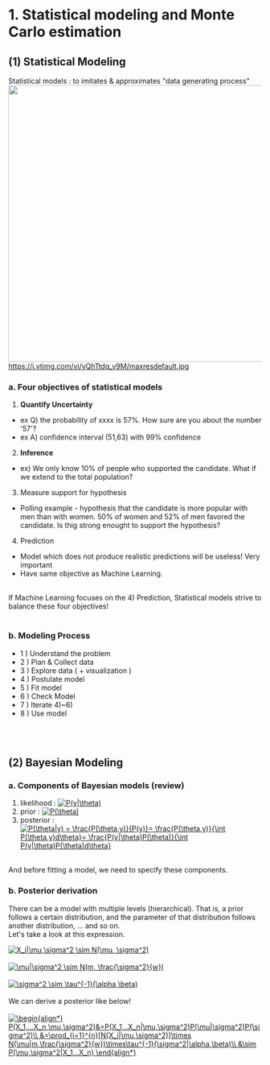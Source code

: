 # 1. Statistical modeling and Monte Carlo estimation

## (1) Statistical Modeling
Statistical models : to imitates & approximates "data generating process"
</br>
<img src="https://i.ytimg.com/vi/yQhTtdq_y9M/maxresdefault.jpg" width="550" /> </br>
https://i.ytimg.com/vi/yQhTtdq_y9M/maxresdefault.jpg
</br>

### a. Four objectives of statistical models
1) **Quantify Uncertainty**
- ex Q) the probability of xxxx is 57%. How sure are you about the number '57'?
- ex A) confidence interval (51,63) with 99% confidence

2) **Inference**
- ex) We only know 10% of people who supported the candidate. What if we extend to the total population?

3) Measure support for hypothesis
- Polling example - hypothesis that the candidate is more popular with men than with women. 50% of women and 52% of men favored the candidate. Is thig strong
enought to support the hypothesis?

4) Prediction
- Model which does not produce realistic predictions will be useless! Very important
- Have same objective as Machine Learning.
</br>
If Machine Learning focuses on the 4) Prediction, Statistical models strive to balance these four objectives!
</br>
</br>

### b. Modeling Process
- 1 ) Understand the problem
- 2 ) Plan & Collect data
- 3 ) Explore data ( + visualization )
- 4 ) Postulate model
- 5 ) Fit model
- 6 ) Check Model
- 7 ) Iterate 4)~6)
- 8 ) Use model
</br>
</br>

## (2) Bayesian Modeling
### a. Components of Bayesian models (review)
1) likelihood : <a href="https://www.codecogs.com/eqnedit.php?latex=P(y|\theta)" target="_blank"><img src="https://latex.codecogs.com/gif.latex?P(y|\theta)" title="P(y|\theta)" /></a></br>
2) prior : <a href="https://www.codecogs.com/eqnedit.php?latex=P(\theta)" target="_blank"><img src="https://latex.codecogs.com/gif.latex?P(\theta)" title="P(\theta)" /></a></br>
3) posterior : <a href="https://www.codecogs.com/eqnedit.php?latex=P(\theta|y)&space;=&space;\frac{P(\theta,y)}{P(y)}=&space;\frac{P(\theta,y)}{\int&space;P(\theta,y)d\theta}=&space;\frac{P(y|\theta)P(\theta)}{\int&space;P(y|\theta)P(\theta)d\theta}" target="_blank"><img src="https://latex.codecogs.com/gif.latex?P(\theta|y)&space;=&space;\frac{P(\theta,y)}{P(y)}=&space;\frac{P(\theta,y)}{\int&space;P(\theta,y)d\theta}=&space;\frac{P(y|\theta)P(\theta)}{\int&space;P(y|\theta)P(\theta)d\theta}" title="P(\theta|y) = \frac{P(\theta,y)}{P(y)}= \frac{P(\theta,y)}{\int P(\theta,y)d\theta}= \frac{P(y|\theta)P(\theta)}{\int P(y|\theta)P(\theta)d\theta}" /></a>
</br>
And before fitting a model, we need to specify these components.

### b. Posterior derivation
There can be a model with multiple levels (hierarchical). 
That is, a prior follows a certain distribution, and the parameter of that distribution follows another distribution, ... and so on.
</br>
Let's take a look at this expression.

<a href="https://www.codecogs.com/eqnedit.php?latex=X_i|\mu,\sigma^2&space;\sim&space;N(\mu,&space;\sigma^2)" target="_blank"><img src="https://latex.codecogs.com/gif.latex?X_i|\mu,\sigma^2&space;\sim&space;N(\mu,&space;\sigma^2)" title="X_i|\mu,\sigma^2 \sim N(\mu, \sigma^2)" /></a>
</br>
</br>
<a href="https://www.codecogs.com/eqnedit.php?latex=\mu|\sigma^2&space;\sim&space;N(m,&space;\frac{\sigma^2}{w})" target="_blank"><img src="https://latex.codecogs.com/gif.latex?\mu|\sigma^2&space;\sim&space;N(m,&space;\frac{\sigma^2}{w})" title="\mu|\sigma^2 \sim N(m, \frac{\sigma^2}{w})" /></a>
</br>
</br>
<a href="https://www.codecogs.com/eqnedit.php?latex=\sigma^2&space;\sim&space;\tau^{-1}(\alpha,\beta)" target="_blank"><img src="https://latex.codecogs.com/gif.latex?\sigma^2&space;\sim&space;\tau^{-1}(\alpha,\beta)" title="\sigma^2 \sim \tau^{-1}(\alpha,\beta)" /></a>
</br>
</br>
We can derive a posterior like below!
</br>
</br>
<a href="https://www.codecogs.com/eqnedit.php?latex=\begin{align*}&space;P(X_1,...X_n,\mu,\sigma^2)&=P(X_1,..X_n|\mu,\sigma^2)P(\mu|\sigma^2)P(\sigma^2)\\&space;&=\prod_{i=1}^{n}[N(X_i|\mu,\sigma^2)]\times&space;N(\mu|m,\frac{\sigma^2}{w})\times\tau^{-1}(\sigma^2|\alpha,\beta)\\&space;&\sim&space;P(\mu,\sigma^2|X_1...X_n)&space;\end{align*}" target="_blank"><img src="https://latex.codecogs.com/gif.latex?\begin{align*}&space;P(X_1,...X_n,\mu,\sigma^2)&=P(X_1,..X_n|\mu,\sigma^2)P(\mu|\sigma^2)P(\sigma^2)\\&space;&=\prod_{i=1}^{n}[N(X_i|\mu,\sigma^2)]\times&space;N(\mu|m,\frac{\sigma^2}{w})\times\tau^{-1}(\sigma^2|\alpha,\beta)\\&space;&\sim&space;P(\mu,\sigma^2|X_1...X_n)&space;\end{align*}" title="\begin{align*} P(X_1,...X_n,\mu,\sigma^2)&=P(X_1,..X_n|\mu,\sigma^2)P(\mu|\sigma^2)P(\sigma^2)\\ &=\prod_{i=1}^{n}[N(X_i|\mu,\sigma^2)]\times N(\mu|m,\frac{\sigma^2}{w})\times\tau^{-1}(\sigma^2|\alpha,\beta)\\ &\sim P(\mu,\sigma^2|X_1...X_n) \end{align*}" /></a>
